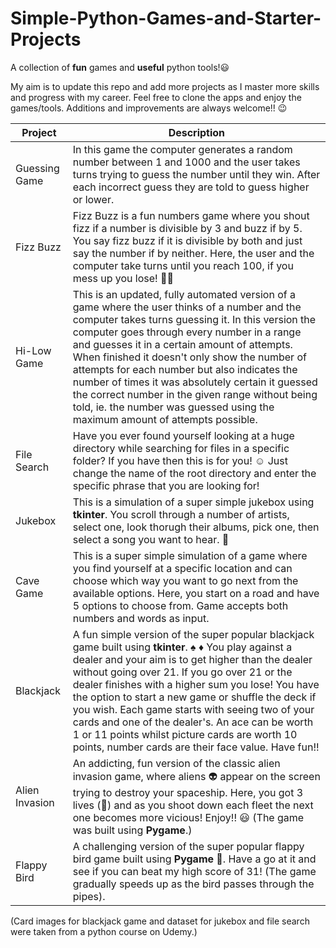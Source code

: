 # Simple-Python-Games-and-Starter-Projects
A collection of **fun** games and **useful** python tools!😃

My aim is to update this repo and add more projects as I master more skills and progress with my career.
Feel free to clone the apps and enjoy the games/tools. Additions and improvements are always welcome!! 😉


|Project|Description|
|-------|-----------|
|Guessing Game|In this game the computer generates a random number between 1 and 1000 and the user takes turns trying to guess the number until they win. After each incorrect guess they are told to guess higher or lower.|
|Fizz Buzz|Fizz Buzz is a fun numbers game where you shout fizz if a number is divisible by 3 and buzz if by 5. You say fizz buzz if it is divisible by both and just say the number if by neither. Here, the user and the computer take turns until you reach 100, if you mess up you lose! 🤦‍♂️|
|Hi-Low Game|This is an updated, fully automated version of a game where the user thinks of a number and the computer takes turns guessing it. In this version the computer goes through every number in a range and guesses it in a certain amount of attempts. When finished it doesn't only show the number of attempts for each number but also indicates the number of times it was absolutely certain it guessed the correct number in the given range without being told, ie. the number was guessed using the maximum amount of attempts possible.|
|File Search|Have you ever found yourself looking at a huge directory while searching for files in a specific folder? If you have then this is for you! ☺️ Just change the name of the root directory and enter the specific phrase that you are looking for!|
|Jukebox|This is a simulation of a super simple jukebox using __tkinter__. You scroll through a number of artists, select one, look thorugh their albums, pick one, then select a song you want to hear. 🎵|
|Cave Game|This is a super simple simulation of a game where you find yourself at a specific location and can choose which way you want to go next from the available options. Here, you start on a road and have 5 options to choose from. Game accepts both numbers and words as input.|
|Blackjack|A fun simple version of the super popular blackjack game built using __tkinter__. ♠️ ♦️ You play against a dealer and your aim is to get higher than the dealer without going over 21. If you go over 21 or the dealer finishes with a higher sum you lose! You have the option to start a new game or shuffle the deck if you wish. Each game starts with seeing two of your cards and one of the dealer's. An ace can be worth 1 or 11 points whilst picture cards are worth 10 points, number cards are their face value. Have fun!!|
|Alien Invasion|An addicting, fun version of the classic alien invasion game, where aliens 👽 appear on the screen trying to destroy your spaceship. Here, you got 3 lives (🚀) and as you shoot down each fleet the next one becomes more vicious! Enjoy!! 😃  (The game was built using **Pygame**.)|
|Flappy Bird|A challenging version of the super popular flappy bird game built using **Pygame** 🐤. Have a go at it and see if you can beat my high score of 31! (The game gradually speeds up as the bird passes through the pipes).|

(Card images for blackjack game and dataset for jukebox and file search were taken from a python course on Udemy.)
